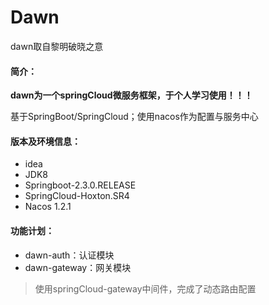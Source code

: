 # Dawn
dawn取自黎明破晓之意
#### 简介：
**dawn为一个springCloud微服务框架，于个人学习使用！！！**

基于SpringBoot/SpringCloud；使用nacos作为配置与服务中心

#### 版本及环境信息：
- idea 
- JDK8 
- Springboot-2.3.0.RELEASE 
- SpringCloud-Hoxton.SR4
- Nacos 1.2.1

#### 功能计划：

- dawn-auth：认证模块
- dawn-gateway：网关模块
 > 使用springCloud-gateway中间件，完成了动态路由配置



